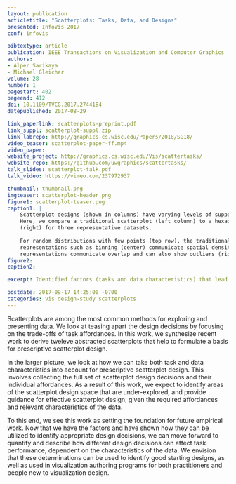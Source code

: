 ```yaml
--- 
layout: publication
articletitle: "Scatterplots: Tasks, Data, and Designs"
presented: InfoVis 2017
conf: infovis

bibtextype: article
publication: IEEE Transactions on Visualization and Computer Graphics
authors: 
- Alper Sarikaya
- Michael Gleicher
volume: 28
number: 1
pagestart: 402
pageend: 412
doi: 10.1109/TVCG.2017.2744184
datepublished: 2017-08-29

link_paperlink: scatterplots-preprint.pdf
link_suppl: scatterplot-suppl.zip
link_labrepo: http://graphics.cs.wisc.edu/Papers/2018/SG18/
video_teaser: scatterplot-paper-ff.mp4
video_paper: 
website_project: http://graphics.cs.wisc.edu/Vis/scattertasks/
website_repo: https://github.com/uwgraphics/scattertasks/
talk_slides: scatterplot-talk.pdf
talk_video: https://vimeo.com/237972937

thumbnail: thumbnail.png
imgteaser: scatterplot-header.png
figure1: scatterplot-teaser.png
caption1: |
    Scatterplot designs (shown in columns) have varying levels of support for viewer tasks based on the data characteristics (rows).
    Here, we compare a traditional scatterplot (left column) to a hexagonal binning implementation (middle) to a Splatterplot 
    (right) for three representative datasets. 
    
    For random distributions with few points (top row), the traditional scatterplot (left) describes the data plainly. With increasing numbers of points (middle row), aggregation
    representations such as binning (center) communicate spatial density.  With overlapping distributions (bottom row), density-based
    representations communicate overlap and can also show outliers (right), which disappear in the binned representation (middle).
figure2: 
caption2: 

excerpt: Identified factors (tasks and data characteristics) that lead to changes in design strategies for effective scatterplot design.

postdate: 2017-09-17 14:25:00 -0700
categories: vis design-study scatterplots
---
```


Scatterplots are among the most common methods for exploring and presenting data. We look at teasing apart the design decisions by focusing on the trade-offs of task affordances. In this work, we synthesize recent work to derive tweleve abstracted scatterplots that help to formulate a basis for prescriptive scatterplot design.

In the larger picture, we look at how we can take both task and data characteristics into account for prescriptive scatterplot design. This involves collecting the full set of scatterplot design decisions and their individual affordances. As a result of this work, we expect to identify areas of the scatterplot design space that are under-explored, and provide guidance for effective scatterplot design, given the required affordances and relevant characteristics of the data.  

To this end, we see this work as setting the foundation for future empirical work.  Now that we have the factors and have shown how they can be utilized to identify appropriate design decisions, we can move forward to quantify and describe how different design decisions can affect task performance, dependent on the characteristics of the data.  We envision that these determinations can be used to identify good starting designs, as well as used in visualization authoring programs for both practitioners and people new to visualization design.
